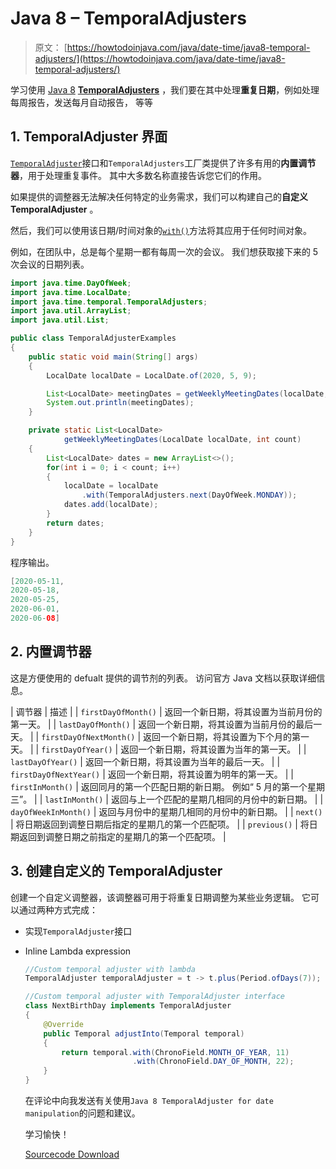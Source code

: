 # Java 8 – TemporalAdjusters

> 原文： [https://howtodoinjava.com/java/date-time/java8-temporal-adjusters/](https://howtodoinjava.com/java/date-time/java8-temporal-adjusters/)

学习使用 [Java 8](https://howtodoinjava.com/java-8-tutorial/) **[TemporalAdjusters](https://docs.oracle.com/javase/8/docs/api/java/time/temporal/TemporalAdjusters.html)** ，我们要在其中处理**重复日期**，例如处理每周报告，发送每月自动报告， 等等

## 1\. TemporalAdjuster 界面

[`TemporalAdjuster`](https://docs.oracle.com/javase/8/docs/api/java/time/temporal/TemporalAdjuster.html)接口和`TemporalAdjusters`工厂类提供了许多有用的**内置调节器**，用于处理重复事件。 其中大多数名称直接告诉您它们的作用。

如果提供的调整器无法解决任何特定的业务需求，我们可以构建自己的**自定义 TemporalAdjuster** 。

然后，我们可以使用该日期/时间对象的[`with()`](https://docs.oracle.com/javase/8/docs/api/java/time/LocalDate.html#with-java.time.temporal.TemporalAdjuster-)方法将其应用于任何时间对象。

例如，在团队中，总是每个星期一都有每周一次的会议。 我们想获取接下来的 5 次会议的日期列表。

```java
import java.time.DayOfWeek;
import java.time.LocalDate;
import java.time.temporal.TemporalAdjusters;
import java.util.ArrayList;
import java.util.List;

public class TemporalAdjusterExamples 
{
	public static void main(String[] args) 
	{
		LocalDate localDate = LocalDate.of(2020, 5, 9);

		List<LocalDate> meetingDates = getWeeklyMeetingDates(localDate, 5);
		System.out.println(meetingDates);
	}

	private static List<LocalDate> 
			getWeeklyMeetingDates(LocalDate localDate, int count) 
	{
		List<LocalDate> dates = new ArrayList<>();
		for(int i = 0; i < count; i++)
		{
			localDate = localDate
				.with(TemporalAdjusters.next(DayOfWeek.MONDAY));
			dates.add(localDate);
		}
	    return dates;
	}
}

```

程序输出。

```java
[2020-05-11, 
2020-05-18, 
2020-05-25, 
2020-06-01, 
2020-06-08]

```

## 2\. 内置调节器

这是方便使用的 defualt 提供的调节剂的列表。 访问官方 Java 文档以获取详细信息。

| 调节器 | 描述 |
| `firstDayOfMonth()` | 返回一个新日期，将其设置为当前月份的第一天。 |
| `lastDayOfMonth()` | 返回一个新日期，将其设置为当前月份的最后一天。 |
| `firstDayOfNextMonth()` | 返回一个新日期，将其设置为下个月的第一天。 |
| `firstDayOfYear()` | 返回一个新日期，将其设置为当年的第一天。 |
| `lastDayOfYear()` | 返回一个新日期，将其设置为当年的最后一天。 |
| `firstDayOfNextYear()` | 返回一个新日期，将其设置为明年的第一天。 |
| `firstInMonth()` | 返回同月的第一个匹配日期的新日期。 例如“ 5 月的第一个星期三”。 |
| `lastInMonth()` | 返回与上一个匹配的星期几相同的月份中的新日期。 |
| `dayOfWeekInMonth()` | 返回与月份中的星期几相同的月份中的新日期。 |
| `next()` | 将日期返回到调整日期后指定的星期几的第一个匹配项。 |
| `previous()` | 将日期返回到调整日期之前指定的星期几的第一个匹配项。 |

## 3\. 创建自定义的 TemporalAdjuster

创建一个自定义调整器，该调整器可用于将重复日期调整为某些业务逻辑。 它可以通过两种方式完成：

*   实现`TemporalAdjuster`接口
*   Inline Lambda expression

    >

    ```java
    //Custom temporal adjuster with lambda
    TemporalAdjuster temporalAdjuster = t -> t.plus(Period.ofDays(7));

    //Custom temporal adjuster with TemporalAdjuster interface
    class NextBirthDay implements TemporalAdjuster 
    {
        @Override
        public Temporal adjustInto(Temporal temporal) 
        {
            return temporal.with(ChronoField.MONTH_OF_YEAR, 11)
            				.with(ChronoField.DAY_OF_MONTH, 22);
        }
    }

    ```

    在评论中向我发送有关使用`Java 8 TemporalAdjuster for date manipulation`的问题和建议。

    学习愉快！

    [Sourcecode Download](https://github.com/lokeshgupta1981/Core-Java/tree/master/src/com/howtodoinjava/core/datetime)